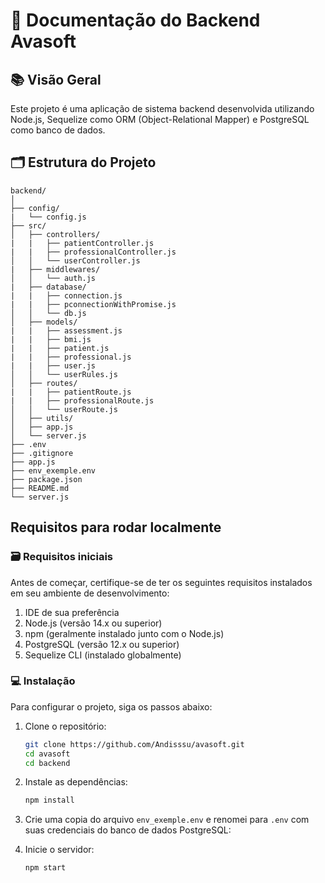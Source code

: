 # 📑 Documentação do Backend Avasoft

## 📚 Visão Geral

Este projeto é uma aplicação de sistema backend desenvolvida utilizando Node.js, Sequelize como ORM (Object-Relational Mapper) e PostgreSQL como banco de dados.

## 🗂 Estrutura do Projeto

    backend/
    │
    ├── config/
    |   └── config.js
    ├── src/
    │   ├── controllers/
    |   |   ├── patientController.js
    |   |   ├── professionalController.js
    │   │   └── userController.js
    |   ├── middlewares/
    │   │   └── auth.js
    |   ├── database/
    |   |   ├── connection.js
    |   |   ├── pconnectionWithPromise.js
    │   │   └── db.js
    │   ├── models/
    |   |   ├── assessment.js
    |   |   ├── bmi.js
    |   |   ├── patient.js
    |   |   ├── professional.js
    |   |   ├── user.js
    │   │   └── userRules.js
    │   ├── routes/
    |   |   ├── patientRoute.js
    |   |   ├── professionalRoute.js
    │   │   └── userRoute.js
    │   ├── utils/
    │   ├── app.js
    │   └── server.js
    ├── .env
    ├── .gitignore
    ├── app.js
    ├── env_exemple.env
    ├── package.json
    ├── README.md
    └── server.js   

## Requisitos para rodar localmente

### 🗃 Requisitos iniciais

Antes de começar, certifique-se de ter os seguintes requisitos instalados em seu ambiente de desenvolvimento:

1. IDE de sua preferência
2. Node.js (versão 14.x ou superior)
3. npm (geralmente instalado junto com o Node.js)
4. PostgreSQL (versão 12.x ou superior)
5. Sequelize CLI (instalado globalmente)

### 💻 Instalação

Para configurar o projeto, siga os passos abaixo:

1. Clone o repositório:

    ```bash
    git clone https://github.com/Andisssu/avasoft.git
    cd avasoft
    cd backend
    ```

2. Instale as dependências:

    ```bash
    npm install
    ```

3. Crie uma copia do arquivo `env_exemple.env` e renomei para `.env` com suas credenciais do banco de dados PostgreSQL:

4. Inicie o servidor:

    ```bash
    npm start
    ```

